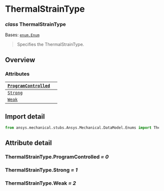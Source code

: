 # ThermalStrainType

### *class* ThermalStrainType

Bases: [`enum.Enum`](https://docs.python.org/3/library/enum.html#enum.Enum)

> Specifies the ThermalStrainType.

> <!-- !! processed by numpydoc !! -->

## Overview

### Attributes

| [`ProgramControlled`](#ThermalStrainType.ProgramControlled)   |    |
|---------------------------------------------------------------|----|
| [`Strong`](#ThermalStrainType.Strong)                         |    |
| [`Weak`](#ThermalStrainType.Weak)                             |    |

## Import detail

```python
from ansys.mechanical.stubs.Ansys.Mechanical.DataModel.Enums import ThermalStrainType
```

## Attribute detail

### ThermalStrainType.ProgramControlled *= 0*

### ThermalStrainType.Strong *= 1*

### ThermalStrainType.Weak *= 2*
